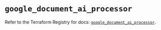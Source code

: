 # `google_document_ai_processor`

Refer to the Terraform Registry for docs: [`google_document_ai_processor`](https://registry.terraform.io/providers/hashicorp/google-beta/5.15.0/docs/resources/google_document_ai_processor).
